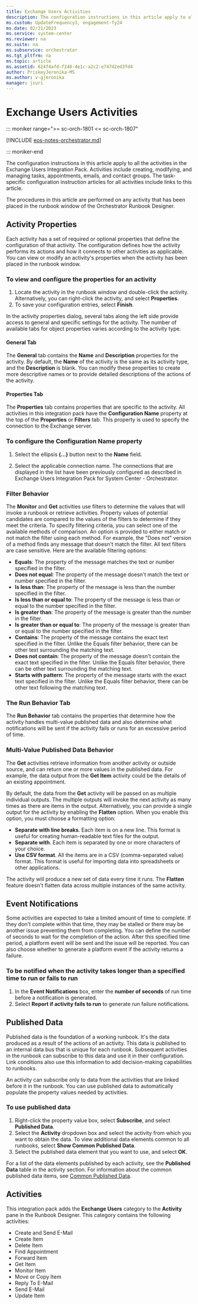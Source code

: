 ```yaml
---
title: Exchange Users Activities
description: The configuration instructions in this article apply to all activities in the Exchange Users Integration Pack.
ms.custom: UpdateFrequency3, engagement-fy24
ms.date: 02/21/2023
ms.service: system-center
ms.reviewer: na
ms.suite: na
ms.subservice: orchestrator
ms.tgt_pltfrm: na
ms.topic: article
ms.assetid: 624f4afd-f248-4e1c-a2c2-e747d2ed3fd4
author: PriskeyJeronika-MS
ms.author: v-gjeronika
manager: jsuri
---
```


# Exchange Users Activities

::: moniker range=">= sc-orch-1801 <= sc-orch-1807"

[!INCLUDE [eos-notes-orchestrator.md](../includes/eos-notes-orchestrator.md)]

::: moniker-end

The configuration instructions in this article apply to all the activities in the Exchange Users Integration Pack. Activities include creating, modifying, and managing tasks, appointments, emails, and contact groups. The task-specific configuration instruction articles for all activities include links to this article.

The procedures in this article are performed on any activity that has been placed in the runbook window of the Orchestrator Runbook Designer.

## Activity Properties

Each activity has a set of required or optional properties that define the configuration of that activity. The configuration defines how the activity performs its actions and how it connects to other activities as applicable. You can view or modify an activity's properties when the activity has been placed in the runbook window.

### To view and configure the properties for an activity

1.  Locate the activity in the runbook window and double-click the activity. Alternatively, you can right-click the activity, and select **Properties**.
2.  To save your configuration entries, select **Finish**.

In the activity properties dialog, several tabs along the left side provide access to general and specific settings for the activity. The number of available tabs for object properties varies according to the activity type.

#### General Tab

The **General** tab contains the **Name** and **Description** properties for the activity. By default, the **Name** of the activity is the same as its activity type, and the **Description** is blank. You can modify these properties to create more descriptive names or to provide detailed descriptions of the actions of the activity.

#### Properties Tab

The **Properties** tab contains properties that are specific to the activity. All activities in this integration pack have the **Configuration Name** property at the top of the **Properties** or **Filters** tab. This property is used to specify the connection to the Exchange server.

### To configure the Configuration Name property

1.  Select the ellipsis **(...)** button next to the **Name** field.

2.  Select the applicable connection name. The connections that are displayed in the list have been previously configured as described in <span>Exchange Users Integration Pack for System Center - Orchestrator</span>.

### Filter Behavior

The **Monitor** and **Get** activities use filters to determine the values that will invoke a runbook or retrieve activities. Property values of potential candidates are compared to the values of the filters to determine if they meet the criteria. To specify filtering criteria, you can select one of the available methods of comparison. An option is provided to either match or not match the filter using each method. For example, the "Does not" version of a method finds any message that doesn't match the filter. All text filters are case sensitive. Here are the available filtering options:

-   **Equals**: The property of the message matches the text or number specified in the filter.
-   **Does not equal**: The property of the message doesn't match the text or number specified in the filter.
-   **Is less than**: The property of the message is less than the number specified in the filter.
-   **Is less than or equal to**: The property of the message is less than or equal to the number specified in the filter.
-   **Is greater than**: The property of the message is greater than the number in the filter.
-   **Is greater than or equal to**: The property of the message is greater than or equal to the number specified in the filter.
-   **Contains**: The property of the message contains the exact text specified in the filter. Unlike the Equals filter behavior, there can be other text surrounding the matching text.
-   **Does not contain**: The property of the message doesn't contain the exact text specified in the filter. Unlike the Equals filter behavior, there can be other text surrounding the matching text.
-   **Starts with pattern**: The property of the message starts with the exact text specified in the filter. Unlike the Equals filter behavior, there can be other text following the matching text.

### The Run Behavior Tab

The **Run Behavior** tab contains the properties that determine how the activity handles multi-value published data and also determine what notifications will be sent if the activity fails or runs for an excessive period of time.

### Multi-Value Published Data Behavior

The **Get** activities retrieve information from another activity or outside source, and can return one or more values in the published data. For example, the data output from the **Get Item** activity could be the details of an existing appointment.

By default, the data from the **Get** activity will be passed on as multiple individual outputs. The multiple outputs will invoke the next activity as many times as there are items in the output. Alternatively, you can provide a single output for the activity by enabling the **Flatten** option. When you enable this option, you must choose a formatting option:

-   **Separate with line breaks**. Each item is on a new line. This format is useful for creating human-readable text files for the output.
-   **Separate with**. Each item is separated by one or more characters of your choice.
-   **Use CSV format**. All the items are in a CSV (comma-separated value) format. This format is useful for importing data into spreadsheets or other applications.

The activity will produce a new set of data every time it runs. The **Flatten** feature doesn't flatten data across multiple instances of the same activity.

## Event Notifications

Some activities are expected to take a limited amount of time to complete. If they don't complete within that time, they may be stalled or there may be another issue preventing them from completing. You can define the number of seconds to wait for the completion of the action. After this specified time period, a platform event will be sent and the issue will be reported. You can also choose whether to generate a platform event if the activity returns a failure.

### To be notified when the activity takes longer than a specified time to run or fails to run

1.  In the **Event Notifications** box, enter the **number of seconds** of run time before a notification is generated.
2.  Select **Report if activity fails to run** to generate run failure notifications.

## Published Data

Published data is the foundation of a working runbook. It's the data produced as a result of the actions of an activity. This data is published to an internal data bus that is unique for each runbook. Subsequent activities in the runbook can subscribe to this data and use it in their configuration. Link conditions also use this information to add decision-making capabilities to runbooks.

An activity can subscribe only to data from the activities that are linked before it in the runbook. You can use published data to automatically populate the property values needed by activities.

### To use published data

1.  Right-click the property value box, select **Subscribe**, and select **Published Data**.
2.  Select the **Activity** dropdown box and select the activity from which you want to obtain the data. To view additional data elements common to all runbooks, select **Show Common Published Data**.
3.  Select the published data element that you want to use, and select **OK**.

For a list of the data elements published by each activity, see the **Published Data** table in the activity section. For information about the common published data items, see [Common Published Data](/previous-versions/system-center/system-center-2012-R2/hh403821(v=sc.12)#CommonPublishedData).

## Activities

This integration pack adds the **Exchange Users** category to the **Activity** pane in the Runbook Designer. This category contains the following activities:
- Create and Send E-Mail
- Create Item
- Delete Item
- Find Appointment
- Forward Item
- Get Item
- Monitor Item
- Move or Copy Item
- Reply To E-Mail
- Send E-Mail
- Update Item
